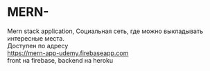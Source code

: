 # MERN-
Mern stack application, Социальная сеть, где можно выкладывать интересные места.  
Доступен по адресу  
https://mern-app-udemy.firebaseapp.com  
front на firebase, backend на heroku
